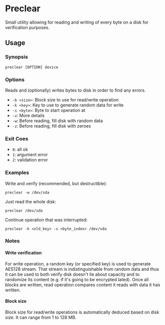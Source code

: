 Preclear
========

Small utility allowing for reading and writing of every byte on a disk for verification purposes.


## Usage

### Synopsis

    preclear [OPTION] device


### Options

Reads and (optionally) writes bytes to disk in order to find any errors.

* `-b <size>`: Block size to use for read/write operation
* `-k <key>`: Key to use to generate random data for write
* `-s <byte>`: Byte to start operation at
* `-v`: More details
* `-w`: Before reading, fill disk with random data
* `-z`: Before reading, fill disk with zeroes


### Exit Coes

* `0`: all ok
* `1`: argument error
* `2`: validation error


### Examples

Write and verify (recommended, but destructible):

    preclear -w /dev/sda


Just read the whole disk:

    preclear /dev/sda


Continue operation that was interrupted:

    preclear -k <old_key> -s <byte_index> /dev/sda


### Notes

#### Write verification

For write operation, a random key (or specified key) is used to generate AES128 stream.
That stream is indistinguishable from random data and thus it can be used to both verify disk doesn't lie about capacity and to randomize its content (e.g. if it's going to be encrypted lated).
Once all blocks are written, read operation compares content it reads with data it has written.


#### Block size

Block size for read/write operations is automatically deduced based on disk size.
It can range from 1 to 128 MB.
